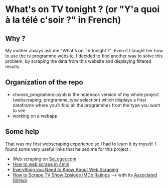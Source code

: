 # What's on TV tonight ? (or "Y'a quoi à la télé c'soir ?" in French)

## Why ?

My mother always ask me "What's on TV tonight ?". Even if I taught her how to use the tv programme website, I decided 
to find another way to solve this problem, by scraping the data from this website and displaying filtered results.

## Organization of the repo

- choose_programme.ipynb is the notebook version of my whole project (webscraping, programme_type selection) which 
displays a final dataframe where you'll find all the programmes from the type you want to see 
- working on a webapp  

## Some help

That was my first webscraping experience so I had to learn it by myself. I found some very useful links that helped 
me for this project :
- Web scraping on [SeLoger.com](https://medium.com/france-school-of-ai/web-scraping-avec-python-apprenez-%C3%A0-utiliser-beautifulsoup-proxies-et-un-faux-user-agent-d7bfb66b6556)
- [How to web scrape in 4min](https://towardsdatascience.com/how-to-web-scrape-with-python-in-4-minutes-bc49186a8460)
- [Everything you Need to Know About Web Scraping](https://towardsdatascience.com/everything-you-need-to-know-about-web-scraping-6541b241f27e)
- [How to Scrape TV Show Epsiode IMDb Ratings](https://towardsdatascience.com/scraping-tv-show-epsiode-imdb-ratings-using-python-beautifulsoup-7a9e09c4fbe5) 
--> with its [Associated GitHub](https://github.com/isabellabenabaye/community-project/blob/master/scraping-episode-imdb-ratings.ipynb)
